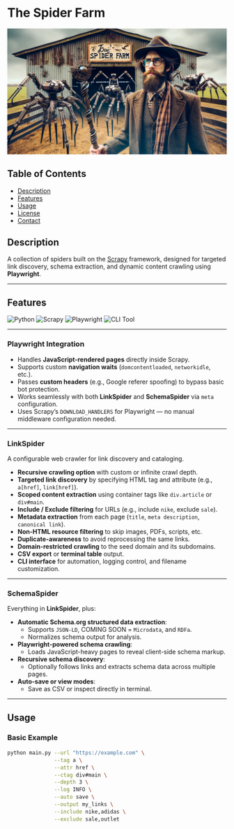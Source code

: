 # The Spider Farm

![alt text](/spider_farm1.jpg "A rancher tends to his webcrawlers.")

## Table of Contents

- [Description](#description)
- [Features](#features)
- [Usage](#usage)
- [License](#license)
- [Contact](#contact)

## Description

A collection of spiders built on the [Scrapy](https://scrapy.org) framework, designed for targeted link discovery, schema extraction, and dynamic content crawling using **Playwright**.

---

## Features

![Python](https://img.shields.io/badge/Python-3.11%2B-blue.svg)
![Scrapy](https://img.shields.io/badge/Built%20With-Scrapy-brightgreen.svg)
![Playwright](https://img.shields.io/badge/JS%20Rendering-Playwright-ff69b4.svg)
![CLI Tool](https://img.shields.io/badge/CLI-Enabled-orange.svg)

---

### **Playwright Integration**
- Handles **JavaScript-rendered pages** directly inside Scrapy.
- Supports custom **navigation waits** (`domcontentloaded`, `networkidle`, etc.).
- Passes **custom headers** (e.g., Google referer spoofing) to bypass basic bot protection.
- Works seamlessly with both **LinkSpider** and **SchemaSpider** via `meta` configuration.
- Uses Scrapy’s `DOWNLOAD_HANDLERS` for Playwright — no manual middleware configuration needed.

---

### **LinkSpider**
A configurable web crawler for link discovery and cataloging.

* **Recursive crawling option** with custom or infinite crawl depth.
* **Targeted link discovery** by specifying HTML tag and attribute (e.g., `a[href]`, `link[href]`).
* **Scoped content extraction** using container tags like `div.article` or `div#main`.
* **Include / Exclude filtering** for URLs (e.g., include `nike`, exclude `sale`).
* **Metadata extraction** from each page (`title`, `meta description`, `canonical link`).
* **Non-HTML resource filtering** to skip images, PDFs, scripts, etc.
* **Duplicate-awareness** to avoid reprocessing the same links.
* **Domain-restricted crawling** to the seed domain and its subdomains.
* **CSV export** or **terminal table** output.
* **CLI interface** for automation, logging control, and filename customization.

---

### **SchemaSpider**
Everything in **LinkSpider**, plus:

* **Automatic Schema.org structured data extraction**:
  - Supports `JSON-LD`, COMING SOON = `Microdata`, and `RDFa`.
  - Normalizes schema output for analysis.
* **Playwright-powered schema crawling**:
  - Loads JavaScript-heavy pages to reveal client-side schema markup.
* **Recursive schema discovery**:
  - Optionally follows links and extracts schema data across multiple pages.
* **Auto-save or view modes**:
  - Save as CSV or inspect directly in terminal.

---

## Usage

### **Basic Example**
```bash
python main.py --url "https://example.com" \
               --tag a \
               --attr href \
               --ctag div#main \
               --depth 3 \
               --log INFO \
               --auto save \
               --output my_links \
               --include nike,adidas \
               --exclude sale,outlet
